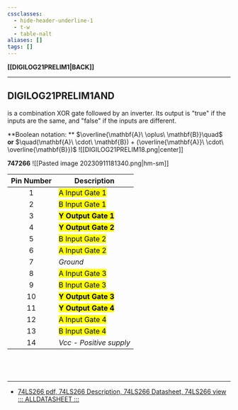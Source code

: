 ```yaml
---
cssclasses:
  - hide-header-underline-1
  - t-w
  - table-nalt
aliases: []
tags: []
---
```

**[[DIGILOG21PRELIM1|BACK]]**

---
## DIGILOG21PRELIM1AND
is a combination XOR gate followed by an inverter. Its output is "true" if the inputs are the same, and "false" if the inputs are different.

**Boolean notation: ** $\overline{\mathbf{A}\ \oplus\ \mathbf{B}}\quad$ **or** $\quad(\mathbf{A}\ \cdot\ \mathbf{B}) + (\overline{\mathbf{A}}\ \cdot\ \overline{\mathbf{B}})$
![[DIGILOG21PRELIM18.png|center]]

**747266**
![[Pasted image 20230911181340.png|hm-sm]]

| Pin Number          | Description                                              |
| ------------------- | -------------------------------------------------------- |
| <center>1</center>  | <mark class="hltr-lightblue">A Input Gate 1</mark>       |
| <center>2</center>  | <mark class="hltr-lightblue">B Input Gate 1</mark>       |
| <center>3</center>  | **<mark class="hltr-lightblue">Y Output Gate 1</mark>**  |
| <center>4</center>  | **<mark class="hltr-lightgreen">Y Output Gate 2</mark>**      |
| <center>5</center>  | <mark class="hltr-lightgreen">B Input Gate 2</mark>      |
| <center>6</center>  | <mark class="hltr-lightgreen">A Input Gate 2</mark> |
| <center>7</center>  | *Ground*                                                 |
| <center>8</center>  | <mark class="hltr-pink">A Input Gate 3</mark>       |
| <center>9</center>  | <mark class="hltr-pink">B Input Gate 3</mark>            |
| <center>10</center> | **<mark class="hltr-pink">Y Output Gate 3</mark>**            |
| <center>11</center> | **<mark class="hltr-orange">Y Output Gate 4</mark>**     |
| <center>12</center> | <mark class="hltr-orange">A Input Gate 4</mark>          |
| <center>13</center> | <mark class="hltr-orange">B Input Gate 4</mark>          |
| <center>14</center> | *Vcc - Positive supply*                                        |


<br>

# 
---
- [74LS266 pdf, 74LS266 Description, 74LS266 Datasheet, 74LS266 view ::: ALLDATASHEET :::](https://pdf1.alldatasheet.com/datasheet-pdf/view/51062/FAIRCHILD/74LS266.html)